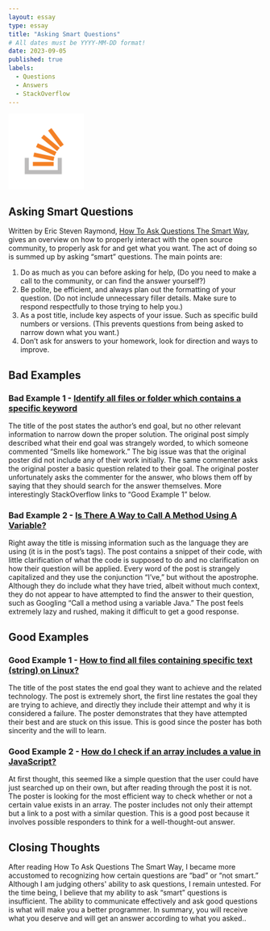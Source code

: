 ```yaml
---
layout: essay
type: essay
title: "Asking Smart Questions"
# All dates must be YYYY-MM-DD format!
date: 2023-09-05
published: true
labels:
  - Questions
  - Answers
  - StackOverflow
---
```


<img width="150px" class="rounded float-start pe-4" src="../img/asking-questions/StackOverflow.png">




## Asking Smart Questions

Written by Eric Steven Raymond, [How To Ask Questions The Smart Way](http://www.catb.org/esr/faqs/smart-questions.html), gives an overview on how to properly interact with the open source community, to properly ask for and get what you want. The act of doing so is summed up by asking “smart” questions.
The main points are:
1. Do as much as you can before asking for help, (Do you need to make a call to the community, or can find the answer yourself?)
2. Be polite, be efficient, and always plan out the formatting of your question. (Do not include unnecessary filler details. Make sure to respond respectfully to those trying to help you.)
3. As a post title, include key aspects of your issue. Such as specific build numbers or versions. (This prevents questions from being asked to narrow down what you want.)
4. Don’t ask for answers to your homework, look for direction and ways to improve.

## Bad Examples

### Bad Example 1 - [Identify all files or folder which contains a specific keyword](https://stackoverflow.com/questions/56770250/identify-all-files-or-folder-which-contains-a-specific-keyword?noredirect=1&lq=1 )

The title of the post states the author’s end goal, but no other relevant information to narrow down the proper solution. The original post simply described what their end goal was strangely worded, to which someone commented “Smells like homework.” The big issue was that the original poster did not include any of their work initially. The same commenter asks the original poster a basic question related to their goal. The original poster unfortunately asks the commenter for the answer, who blows them off by saying that they should search for the answer themselves. More interestingly StackOverflow links to “Good Example 1” below.

### Bad Example 2 - [Is There A Way to Call A Method Using A Variable?](https://stackoverflow.com/questions/77041586/is-there-a-way-to-call-a-method-using-a-variable/77041780#77041780 )

Right away the title is missing information such as the language they are using (it is in the post’s tags). The post contains a snippet of their code, with little clarification of what the code is supposed to do and no clarification on how their question will be applied. Every word of the post is strangely capitalized and they use the conjunction “I’ve,” but without the apostrophe. Although they do include what they have tried, albeit without much context, they do not appear to have attempted to find the answer to their question, such as Googling “Call a method using a variable Java.” The post feels extremely lazy and rushed, making it difficult to get a good response.

## Good Examples

### Good Example 1 - [How to find all files containing specific text (string) on Linux?](https://stackoverflow.com/questions/16956810/how-to-find-all-files-containing-specific-text-string-on-linux/16957078#16957078)

The title of the post states the end goal they want to achieve and the related technology. The post is extremely short, the first line restates the goal they are trying to achieve, and directly they include their attempt and why it is considered a failure. The poster demonstrates that they have attempted their best and are stuck on this issue. This is good since the poster has both sincerity and the will to learn.

### Good Example 2 - [How do I check if an array includes a value in JavaScript?](https://stackoverflow.com/questions/237104/how-do-i-check-if-an-array-includes-a-value-in-javascript)

At first thought, this seemed like a simple question that the user could have just searched up on their own, but after reading through the post it is not. The poster is looking for the most efficient way to check whether or not a certain value exists in an array. The poster includes not only their attempt but a link to a post with a similar question. This is a good post because it involves possible responders to think for a well-thought-out answer.

## Closing Thoughts

After reading How To Ask Questions The Smart Way, I became more accustomed to recognizing how certain questions are “bad” or “not smart.” Although I am judging others' ability to ask questions, I remain untested. For the time being, I believe that my ability to ask “smart” questions is insufficient. The ability to communicate effectively and ask good questions is what will make you a better programmer. In summary, you will receive what you deserve and will get an answer according to what you asked..
